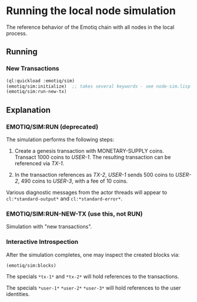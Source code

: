# Running the local node simulation

The reference behavior of the Emotiq chain with all nodes in the local
process.

## Running

### New Transactions
```lisp
(ql:quickload :emotiq/sim)
(emotiq/sim:initialize)  ;; takes several keywords - see node-sim.lisp
(emotiq/sim:run-new-tx)
```



## Explanation    

### EMOTIQ/SIM:RUN (deprecated)

The simulation performs the following steps:

  1.  Create a genesis transaction with MONETARY-SUPPLY coins.  
      Transact 1000 coins to *USER-1*.  The resulting transaction
      can be referenced via *TX-1*.

  2.  In the transaction references as *TX-2*, *USER-1* sends 500
      coins to *USER-2*, 490 coins to *USER-3*, with a fee of 10
      coins.

Various diagnostic messages from the actor threads will
appear to `cl:*standard-output*` and `cl:*standard-error*`.

### EMOTIQ/SIM:RUN-NEW-TX (use this, not RUN)

Simulation with "new transactions".

### Interactive Introspection
After the simulation completes, one may inspect the created blocks
via:
```lisp
(emotiq/sim:blocks)
```

The specials `*tx-1*` and `*tx-2*` will hold references to the
transactions.

The specials `*user-1*` `*user-2*` `*user-3*` will hold references to the
user identities.

    
